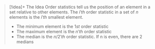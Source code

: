 
> [!idea]+ The Idea
> Order statistics tell us the position of an element in a set relative to other elements. The $i'th$ order statistic in a set of $n$ elements is the $i'th$ smallest element.
> - The minimum element is the $1st$ order statistic
> - The maximum element is the $n'th$ order statistic
> - The median is the $n/2'th$ order statistic. If n is even, there are 2 medians
